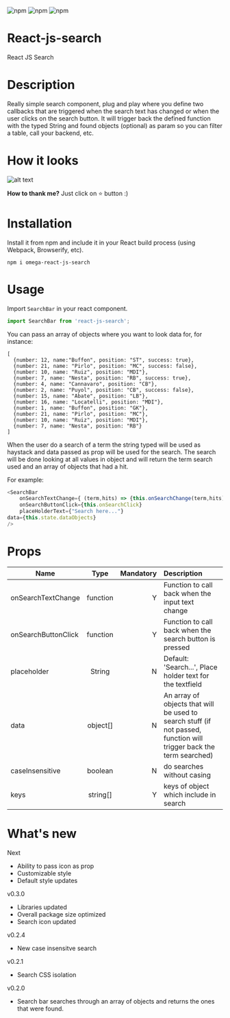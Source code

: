 
![npm](https://img.shields.io/npm/dt/react-js-search.svg)
![npm](https://img.shields.io/npm/v/react-js-search.svg)
![npm](https://img.shields.io/npm/l/react-js-search.svg)

# React-js-search
React JS Search

# Description

Really simple search component, plug and play where you define two callbacks that are triggered when the search text has changed or when the user clicks on the search button. It will trigger back the defined function with the typed String and found objects (optional) as param so you can filter a table, call your backend, etc. 

# How it looks

![alt text](screenshots/search.png "React JS Search")

**How to thank me?**
Just click on ⭐️ button :)

# Installation

Install it from npm and include it in your React build process (using Webpack, Browserify, etc).

```
npm i omega-react-js-search
```

# Usage

Import `SearchBar` in your react component.

```javascript
import SearchBar from 'react-js-search';
```

You can pass an array of objects where you want to look data for, for instance:

```jacascript
[ 
  {number: 12, name:"Buffon", position: "ST", success: true},
  {number: 21, name: "Pirlo", position: "MC", success: false},
  {number: 10, name: "Ruiz", position: "MDI"},
  {number: 7, name: "Nesta", position: "RB", success: true},
  {number: 4, name: "Cannavaro", position: "CB"},
  {number: 2, name: "Puyol", position: "CB", success: false},
  {number: 15, name: "Abate", position: "LB"},
  {number: 16, name: "Locatelli", position: "MDI"},
  {number: 1, name: "Buffon", position: "GK"},
  {number: 21, name: "Pirlo", position: "MC"},
  {number: 10, name: "Ruiz", position: "MDI"},
  {number: 7, name: "Nesta", position: "RB"}
]
```

When the user do a search of a term the string typed will be used as haystack and data passed as prop will be used for the search. The search will be done looking at all values in object and will return the term search used and an array of objects that had a hit.


For example:
```javascript
<SearchBar 
	onSearchTextChange={ (term,hits) => {this.onSearchChange(term,hits)}}
	onSearchButtonClick={this.onSearchClick}
	placeHolderText={"Search here..."}
data={this.state.dataObjects}
/>
```

# Props

| Name        | Type            | Mandatory | Description 
| ------------- |:-------------:| -----:|:-----|
| onSearchTextChange      | function | Y | Function to call back when the input text change |
| onSearchButtonClick | function     | Y| Function to call back when the search button is pressed |
| placeholder | String   |N  | Default: 'Search...', Place holder text for the textfield |
| data | object[] |N| An array of objects that will be used to search stuff (if not passed, function will trigger back the term searched)| 
| caseInsensitive | boolean |N| do searches without casing| 
| keys | string[] | Y | keys of object which include in search



# What's new

Next
* Ability to pass icon as prop
* Customizable style
* Default style updates

v0.3.0
* Libraries updated
* Overall package size optimized
* Search icon updated

v0.2.4
* New case insensitve search

v0.2.1
* Search CSS isolation

v0.2.0
* Search bar searches through an array of objects and returns the ones that were found.



